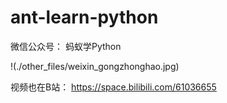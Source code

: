 # ant-learn-python

微信公众号：
蚂蚁学Python

!(./other_files/weixin_gongzhonghao.jpg)

视频也在B站：
https://space.bilibili.com/61036655
